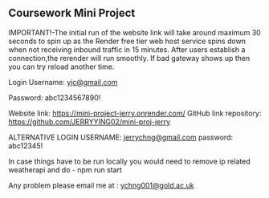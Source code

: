 ##  Coursework Mini Project ##
IMPORTANT!-The initial run of the website link will take around maximum 30 seconds to spin up as the Render free tier web host service spins down when not receiving inbound traffic in 15 minutes. After users establish a connection,the rerender will run smoothly. If bad gateway shows up then you can try reload another time.

Login Username: yjc@gmail.com

Password: abc1234567890!

Website link: https://mini-project-jerry.onrender.com/
GitHub link repository: https://github.com/JERRYYING02/mini-proj-jerry 

ALTERNATIVE LOGIN USERNAME: jerrychng@gmail.com
password: abc12345!

In case things have to be run locally
you would need to remove ip related weatherapi and do -
npm run start

Any problem please email me at : ychng001@gold.ac.uk

